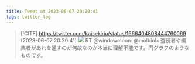 ```yaml
---
title: Tweet at 2023-06-07 20:20:41
tags: twitter_log
---
```


> [!CITE] https://twitter.com/kaisekiriu/status/1666404808444760069 (2023-06-07 20:20:41)
> ![](https://twitter.com/kaisekiriu/status/1666404808444760069)
> RT @windowmoon: @molbiolx 査読者や編集者があれを通すのが何故なのか本当に理解不能です。円グラフのようなものです。
